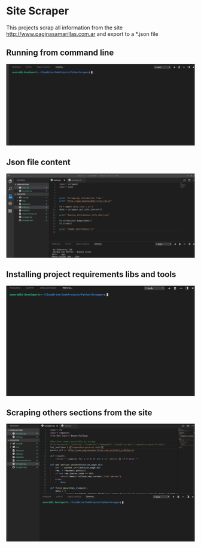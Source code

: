 # Site Scraper 

This projects scrap all information from the site http://www.paginasamarillas.com.ar
and export to a *.json file 

## Running from command line
![alt_tag](https://github.com/MrAlex6204/PythonExercises/blob/master/SiteScrapper/img/screen-recorded-01.gif)

## Json file content
![alt_tag](https://github.com/MrAlex6204/PythonExercises/blob/master/SiteScrapper/img/screen-recorded-02.gif)

## Installing project requirements libs and tools
![alt_tag](https://github.com/MrAlex6204/PythonExercises/blob/master/SiteScrapper/img/screen-recorded-03.gif)

## Scraping others sections from the site 
![alt_tag](https://github.com/MrAlex6204/PythonExercises/blob/master/SiteScrapper/img/screen-recorded-04.gif)
